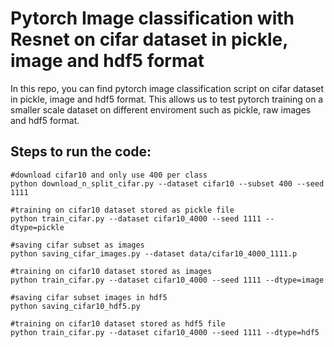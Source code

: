# Pytorch Image classification with Resnet on cifar dataset in pickle, image and hdf5 format

In this repo, you can find pytorch image classification script on cifar dataset in pickle, image and hdf5 format. 
This allows us to test pytorch training on a smaller scale dataset on different enviroment such as pickle, raw images and hdf5 format. 

## Steps to run the code:
```
#download cifar10 and only use 400 per class
python download_n_split_cifar.py --dataset cifar10 --subset 400 --seed 1111 

#training on cifar10 dataset stored as pickle file
python train_cifar.py --dataset cifar10_4000 --seed 1111 --dtype=pickle

#saving cifar subset as images
python saving_cifar_images.py --dataset data/cifar10_4000_1111.p 

#training on cifar10 dataset stored as images
python train_cifar.py --dataset cifar10_4000 --seed 1111 --dtype=image

#saving cifar subset images in hdf5
python saving_cifar10_hdf5.py

#training on cifar10 dataset stored as hdf5 file
python train_cifar.py --dataset cifar10_4000 --seed 1111 --dtype=hdf5

```

